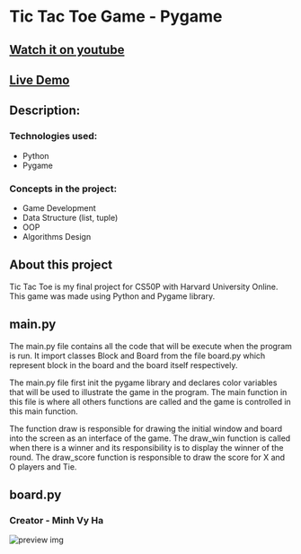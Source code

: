 # Tic Tac Toe Game - Pygame
## [Watch it on youtube]()
## [Live Demo]()

## **Description:**
### Technologies used:

- Python
- Pygame



### Concepts in the project:

- Game Development
- Data Structure (list, tuple)
- OOP
- Algorithms Design

## About this project
Tic Tac Toe is my final project for CS50P with Harvard University Online. This game was made using Python and Pygame library.

## **main.py**

The main.py file contains all the code that will be execute when the program is run. It import classes Block and Board from the file board.py which represent block in the board and the board itself respectively.

The main.py file first init the pygame library and declares color variables that will be used to illustrate the game in the program. The main function in this file is where all others functions are called and the game is controlled in this main function. 

The function draw is responsible for drawing the initial window and board into the screen as an interface of the game. The draw_win function is called when there is a winner and its responsibility is to display the winner of the round. The draw_score function is responsible to draw the score for X and O players and Tie.

## **board.py**



### Creator - **Minh Vy Ha**
![preview img](/preview.png)